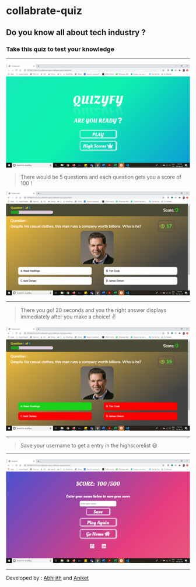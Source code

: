 # collabrate-quiz

## Do you know all about tech industry ?

### Take this quiz to test your knowledge
---
<img src="./img/start.png">

> There would be 5 questions and each question gets you a score of 100 !

<img src="./img/game.png">

---

>There you go! 20 seconds and you the right answer displays immediately after you make a choice! ✌️

<img src="./img/game2.png">

---
>Save your username to get a entry in the highscorelist 😃

---
<img src="./img/highscore.png">

---
Developed by :  [Abhijith](https://github.com/AbhijithS-Ark) and  [Aniket](https://github.com/anirket)
